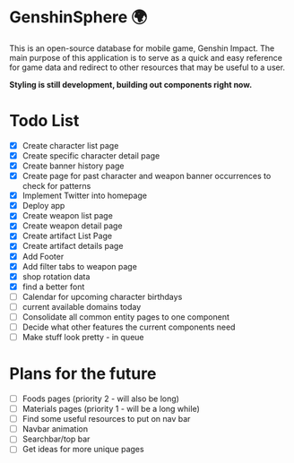 # GenshinSphere 🌍
This is an open-source database for mobile game, Genshin Impact. The main purpose of this application is to serve as a quick and easy reference for game data and redirect to other resources that may be useful to a user.

**Styling is still development, building out components right now.**

# Todo List
- [x] Create character list page
- [x] Create specific character detail page
- [x] Create banner history page
- [x] Create page for past character and weapon banner occurrences to check for patterns
- [x] Implement Twitter into homepage
- [x] Deploy app
- [x] Create weapon list page
- [x] Create weapon detail page
- [x] Create artifact List Page
- [x] Create artifact details page
- [x] Add Footer
- [x] Add filter tabs to weapon page
- [x] shop rotation data
- [x] find a better font
- [ ] Calendar for upcoming character birthdays
- [ ] current available domains today
- [ ] Consolidate all common entity pages to one component
- [ ] Decide what other features the current components need
- [ ] Make stuff look pretty - in queue

# Plans for the future
- [ ] Foods pages (priority 2 - will also be long)
- [ ] Materials pages (priority 1 - will be a long while)
- [ ] Find some useful resources to put on nav bar
- [ ] Navbar animation
- [ ] Searchbar/top bar
- [ ] Get ideas for more unique pages